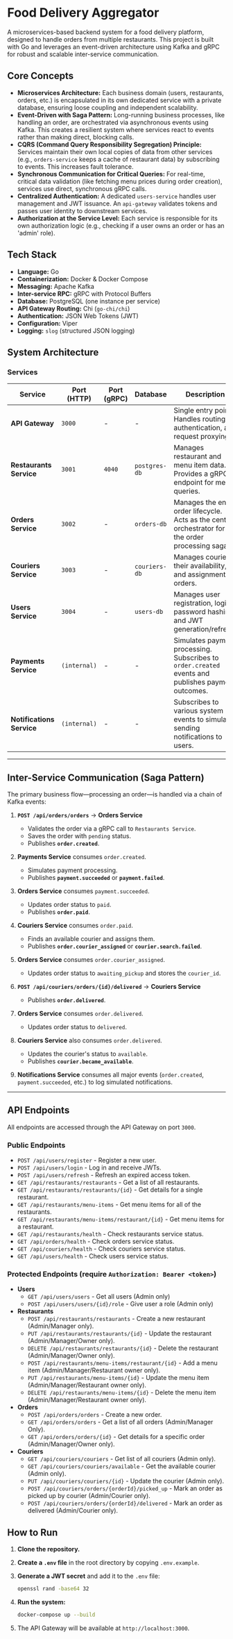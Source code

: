 # Food Delivery Aggregator

A microservices-based backend system for a food delivery platform, designed to handle orders from multiple restaurants. This project is built with Go and leverages an event-driven architecture using Kafka and gRPC for robust and scalable inter-service communication.

## Core Concepts

* **Microservices Architecture:** Each business domain (users, restaurants, orders, etc.) is encapsulated in its own dedicated service with a private database, ensuring loose coupling and independent scalability.
* **Event-Driven with Saga Pattern:** Long-running business processes, like handling an order, are orchestrated via asynchronous events using Kafka. This creates a resilient system where services react to events rather than making direct, blocking calls.
* **CQRS (Command Query Responsibility Segregation) Principle:** Services maintain their own local copies of data from other services (e.g., `orders-service` keeps a cache of restaurant data) by subscribing to events. This increases fault tolerance.
* **Synchronous Communication for Critical Queries:** For real-time, critical data validation (like fetching menu prices during order creation), services use direct, synchronous gRPC calls.
* **Centralized Authentication:** A dedicated `users-service` handles user management and JWT issuance. An `api-gateway` validates tokens and passes user identity to downstream services.
* **Authorization at the Service Level:** Each service is responsible for its own authorization logic (e.g., checking if a user owns an order or has an 'admin' role).

## Tech Stack

* **Language:** Go
* **Containerization:** Docker & Docker Compose
* **Messaging:** Apache Kafka
* **Inter-service RPC:** gRPC with Protocol Buffers
* **Database:** PostgreSQL (one instance per service)
* **API Gateway Routing:** Chi (`go-chi/chi`)
* **Authentication:** JSON Web Tokens (JWT)
* **Configuration:** Viper
* **Logging:** `slog` (structured JSON logging)

## System Architecture

### Services

| Service                 | Port (HTTP) | Port (gRPC) | Database        | Description                                                                                             |
| ----------------------- | ----------- | ----------- | --------------- | ------------------------------------------------------------------------------------------------------- |
| **API Gateway**         | `3000`      | -           | -               | Single entry point. Handles routing, authentication, and request proxying.                            |
| **Restaurants Service** | `3001`      | `4040`      | `postgres-db`   | Manages restaurant and menu item data. Provides a gRPC endpoint for menu queries.                       |
| **Orders Service**      | `3002`      | -           | `orders-db`     | Manages the entire order lifecycle. Acts as the central orchestrator for the order processing saga.       |
| **Couriers Service**    | `3003`      | -           | `couriers-db`   | Manages couriers, their availability, and assignment to orders.                                         |
| **Users Service**       | `3004`| -           | `users-db`      | Manages user registration, login, password hashing, and JWT generation/refresh.                         |
| **Payments Service**    | `(internal)`| -           | -               | Simulates payment processing. Subscribes to `order.created` events and publishes payment outcomes.        |
| **Notifications Service**| `(internal)`| -           | -               | Subscribes to various system events to simulate sending notifications to users.                          |

---

## Inter-Service Communication (Saga Pattern)

The primary business flow—processing an order—is handled via a chain of Kafka events:

1. **`POST /api/orders/orders`** -> **Orders Service**
    * Validates the order via a gRPC call to `Restaurants Service`.
    * Saves the order with `pending` status.
    * Publishes **`order.created`**.

2. **Payments Service** consumes `order.created`.
    * Simulates payment processing.
    * Publishes **`payment.succeeded`** or **`payment.failed`**.

3. **Orders Service** consumes `payment.succeeded`.
    * Updates order status to `paid`.
    * Publishes **`order.paid`**.

4. **Couriers Service** consumes `order.paid`.
    * Finds an available courier and assigns them.
    * Publishes **`order.courier_assigned`** or **`courier.search.failed`**.

5. **Orders Service** consumes `order.courier_assigned`.
    * Updates order status to `awaiting_pickup` and stores the `courier_id`.

6. **`POST /api/couriers/orders/{id}/delivered`** -> **Couriers Service**
    * Publishes **`order.delivered`**.

7. **Orders Service** consumes `order.delivered`.
    * Updates order status to `delivered`.

8. **Couriers Service** also consumes `order.delivered`.
    * Updates the courier's status to `available`.
    * Publishes **`courier.became_available`**.

9. **Notifications Service** consumes all major events (`order.created`, `payment.succeeded`, etc.) to log simulated notifications.

---

## API Endpoints

All endpoints are accessed through the API Gateway on port `3000`.

### Public Endpoints

* `POST /api/users/register` - Register a new user.
* `POST /api/users/login` - Log in and receive JWTs.
* `POST /api/users/refresh` - Refresh an expired access token.
* `GET /api/restaurants/restaurants` - Get a list of all restaurants.
* `GET /api/restaurants/restaurants/{id}` - Get details for a single restaurant.
* `GET /api/restaurants/menu-items` - Get menu items for all of the restaurants.
* `GET /api/restaurants/menu-items/restaurant/{id}` - Get menu items for a restaurant.
* `GET /api/restaurants/health` - Check restaurants service status.
* `GET /api/orders/health` - Check orders service status.
* `GET /api/couriers/health` - Check couriers service status.
* `GET /api/users/health` - Check users service status.

### Protected Endpoints (require `Authorization: Bearer <token>`)

* **Users**
  * `GET /api/users/users` - Get all users (Admin only)
  * `POST /api/users/users/{id}/role` - Give user a role (Admin only)
* **Restaurants**
  * `POST /api/restaurants/restaurants` - Create a new restaurant (Admin/Manager only).
  * `PUT /api/restaurants/restaurants/{id}` - Update the restaurant (Admin/Manager/Owner only).
  * `DELETE /api/restaurants/restaurants/{id}` - Delete the restaurant (Admin/Manager/Owner only).
  * `POST /api/restaurants/menu-items/restaurant/{id}` - Add a menu item (Admin/Manager/Restaurant owner only).
  * `PUT /api/restaurants/menu-items/{id}` - Update the menu item (Admin/Manager/Restaurant owner only).
  * `DELETE /api/restaurants/menu-items/{id}` - Delete the menu item (Admin/Manager/Restaurant owner only).
* **Orders**
  * `POST /api/orders/orders` - Create a new order.
  * `GET /api/orders/orders` - Get a list of all orders (Admin/Manager Only).
  * `GET /api/orders/orders/{id}` - Get details for a specific order (Admin/Manager/Owner only).
* **Couriers**
  * `GET /api/couriers/couriers` - Get list of all couriers (Admin only).
  * `GET /api/couriers/couriers/available` - Get the available courier (Admin only).
  * `PUT /api/couriers/couriers/{id}` - Update the courier (Admin only).
  * `POST /api/couriers/orders/{orderId}/picked_up` - Mark an order as picked up by courier (Admin/Courier only).
  * `POST /api/couriers/orders/{orderId}/delivered` - Mark an order as delivered (Admin/Courier only).

## How to Run

1. **Clone the repository.**
2. **Create a `.env` file** in the root directory by copying `.env.example`.
3. **Generate a JWT secret** and add it to the `.env` file:

    ```bash
    openssl rand -base64 32
    ```

4. **Run the system:**

    ```bash
    docker-compose up --build
    ```

5. The API Gateway will be available at `http://localhost:3000`.
